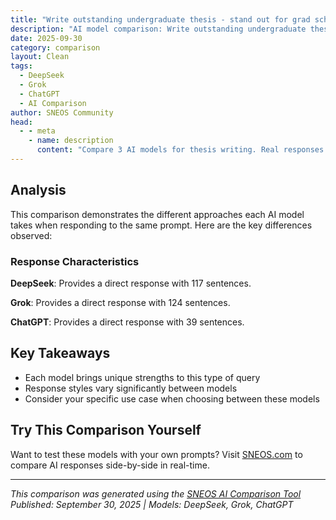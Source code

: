```yaml
---
title: "Write outstanding undergraduate thesis - stand out for grad school"
description: "AI model comparison: Write outstanding undergraduate thesis - stand out for grad school..."
date: 2025-09-30
category: comparison
layout: Clean
tags:
  - DeepSeek
  - Grok
  - ChatGPT
  - AI Comparison
author: SNEOS Community
head:
  - - meta
    - name: description
      content: "Compare 3 AI models for thesis writing. Real responses from DeepSeek, Grok, ChatGPT with detailed analysis."
---
```


<ChatComparison
  title="Write outstanding undergraduate thesis - stand out for grad school"
  prompt="Write outstanding undergraduate thesis - stand out for grad school"
  :responses='{"DeepSeek": "Of course. Writing an outstanding undergraduate thesis is one of the most powerful ways to signal your readiness for graduate school. It\u0027s a tangible product that proves you can do independent research, think critically, and contribute to your field.\n\nHere is a comprehensive guide to writing a thesis that will make your grad school applications stand out.\n\n### The Core Mindset: Your Thesis is a \u0022Proof of Concept\u0022\n\nBefore you start, reframe your goal. You are not just completing a degree requirement. You are producing a **\u0022proof of concept\u0022** for your potential as a graduate researcher. Admissions committees want to see:\n* **Intellectual Curiosity:** Are you driven by questions?\n* **Methodological Rigor:** Can you execute a research plan properly?\n* **Analytical Depth:** Can you interpret data and construct an argument?\n* **Resilience:** Can you manage a long-term, challenging project?\n* **Communication Skills:** Can you write and present complex ideas clearly?\n\n---\n\n### Phase 1: The Foundation \u2013 Choosing a Killer Topic (Months 1-2)\n\nThis is the most critical step. A great topic is specific, manageable, and significant.\n\n**1. Find the Sweet Spot:**\n* **Your Passion:** What have you loved studying? What articles or books have genuinely excited you?\n* **Faculty Expertise:** Identify 2-3 professors whose work fascinates you. Your advisor will be your most important resource. A topic aligned with their expertise means better guidance.\n* **A \u0022Gap\u0022 in the Literature:** Read recent journal articles in your field. In their conclusions, authors often say, \u0022Future research should explore X...\u0022 **X is your potential topic.** Your contribution can be small but must be new.\n\n**2. Develop a Research Question, Not Just a Topic:**\n* **Weak Topic:** \u0022Social Media and Mental Health.\u0022\n* **Strong Research Question:** \u0022To what extent does curated self-presentation on Instagram contribute to increased social anxiety among female college students, when controlling for pre-existing neuroticism?\u0022\n * The strong question is **specific** (Instagram, female college students), **researchable** (you can design a study for this), and has **stakes** (it addresses a current societal concern).\n\n**3. Write a Preliminary Proposal:**\nEven if it\u0027s not required, draft a 1-2 page document outlining:\n* Your central research question.\n* Why it matters (the \u0022so what?\u0022).\n* A brief literature review (key theories and gaps).\n* Your proposed methodology.\n* A tentative chapter outline.\n* Discuss this with your potential advisor *before* you commit.\n\n---\n\n### Phase 2: The Execution \u2013 Research and Writing (Months 3-9)\n\n**1. The Literature Review is Your Launchpad:**\nDon\u0027t just summarize. **Synthesize and critique.** Organize the literature thematically or chronologically to tell a story that ends with: \u0022...and this is why my research question is the necessary next step.\u0022 Use a citation manager like Zotero or EndNote from day one.\n\n**2. Methodology: Rigor is Key:**\n* Be prepared to justify every choice. Why this dataset? Why these interview questions? Why this statistical model?\n* Anticipate limitations. A strong thesis doesn\u0027t hide its weaknesses; it acknowledges them and explains how the research design still yields valuable insights.\n\n**3. The Writing Process:**\n* **Start Early, Write Often:** Don\u0027t wait until you\u0027ve \u0022finished\u0022 your research. Write your methodology section while you\u0027re doing it. Write messy drafts of your literature review as you read.\n* **Reverse Outline:** After writing a section, create an outline of what you *actually* wrote. This reveals logical gaps and flow problems.\n* **The \u0022So What?\u0022 Test:** At the end of every paragraph, ask yourself, \u0022So what? Why does this matter to my overall argument?\u0022 If you can\u0027t answer, cut it or revise.\n\n---\n\n### Phase 3: The Polish \u2013 Making it Outstanding (Months 10-12)\n\n**1. The Introduction and Conclusion are Your Bookends:**\n* **Introduction:** Hook the reader, state your question clearly, and briefly preview your argument and its significance. A good intro makes someone want to read the whole thing.\n* **Conclusion:** Do not just restate your findings. Answer the \u0022so what?\u0022 profoundly. Discuss the broader implications of your work. What are the real-world applications? What new questions does it open up? This shows you can think big-picture.\n\n**2. The Abstract is Your Thesis\u0027s Business Card:**\nThis might be the only part a busy professor on an admissions committee reads. Make it perfect.\n* **Problem:** 1-2 sentences on the broader context and the specific gap.\n* **Method:** 1-2 sentences on what you did. (\u0022Using a mixed-methods approach involving a survey of 200 students and 15 in-depth interviews...\u0022)\n* **Results:** 2-3 sentences on your key findings.\n* **Conclusion:** 1-2 sentences on the significance and implications.\n\n**3. Seek Relentless Feedback:**\n* Give chapters to your advisor well before deadlines.\n* Form a writing group with other thesis students.\n* Ask a friend outside your major to read your introduction\u2014if they can\u0027t understand it, it\u0027s not clear enough.\n\n**4. Professional Presentation:**\n* Format meticulously according to your department\u0027s guidelines.\n* Proofread, then proofread again. Then have someone else proofread. Typos signal carelessness.\n\n---\n\n### How to Leverage Your Thesis for Grad School Applications\n\nYour thesis isn\u0027t just a line on your CV; it\u0027s a core component of your application narrative.\n\n**1. In Your Statement of Purpose:**\n* **Don\u0027t just say:** \u0022I wrote a thesis on X.\u0022\n* **Do say:** \u0022My undergraduate thesis, which investigated [Your Question], solidified my desire to pursue graduate study. Through this project, I developed expertise in [Specific Method/Skill] and became fascinated by a new question: [New, Grad-Level Question]. I am eager to work with Professor [Name] because their work on [Their Topic] provides the perfect theoretical framework to explore this further.\u0022\n* This shows a clear intellectual trajectory from your past work to your future goals.\n\n**2. In Your CV:**\n* List your thesis title, advisor, and a 2-3 sentence abstract.\n* If it received any honors or awards, highlight that.\n\n**3. Getting Letters of Recommendation:**\n* Your thesis advisor will be your strongest recommender. They can speak in detail about your research abilities, work ethic, and intellectual maturity. Make their job easy by providing them with your abstract, your SOF, and a reminder of the challenges you overcame.\n\n**4. During Interviews:**\n* Prepare a 60-second \u0022elevator pitch\u0022 about your thesis. Be able to explain the question, your approach, your key finding, and why it was significant. This is a guaranteed interview question.\n\n### Example: From Good to Outstanding\n\n* **Good Thesis:** \u0022An Analysis of Urban Green Spaces in Chicago.\u0022 (Descriptive, a bit bland).\n* **Outstanding Thesis:** \u0022Parks or Parcels? A Spatial Analysis of Socioeconomic Disparity in Access to Green Space and its Correlation with Community Health Outcomes in Chicago, 2000-2020.\u0022 (Specific, uses a clear method, asks a compelling \u0022so what?\u0022 question with real-world stakes).\n\nBy treating your thesis as the centerpiece of your academic identity, you will not only produce a piece of work you\u0027re proud of, but you will also create the most compelling evidence possible that you are ready for the challenges of graduate school.", "Grok": "Writing an outstanding undergraduate thesis that stands out for graduate school applications requires careful planning, originality, and a strong demonstration of your academic abilities. Below is a step-by-step guide to crafting a thesis that will impress admissions committees. I\u0027ll also include tips on how to showcase your skills and potential for advanced study.\n\n---\n\n### Step 1: Choose a Unique and Relevant Topic\nYour thesis topic is the foundation of your work. A strong topic not only reflects your interests but also demonstrates your ability to engage with cutting-edge issues in your field.\n\n- **Identify Your Passion and Expertise:** Choose a topic that excites you and aligns with your academic strengths. It should be something you\u2019re genuinely curious about, as this will sustain your motivation over months of research.\n- **Address a Gap or Emerging Issue:** Look for gaps in existing research or emerging trends in your discipline. This shows that you can think critically and contribute to ongoing academic conversations. Use resources like Google Scholar, JSTOR, or recent conference papers to identify underexplored areas.\n- **Consult with Advisors:** Speak with your thesis advisor or professors to refine your topic. Their feedback can help ensure your idea is feasible and significant.\n- **Relevance to Graduate School:** If you have a specific graduate program or field in mind, tailor your topic to align with that area of study. For instance, if you\u2019re applying to a program in environmental policy, focus on a related issue like sustainable urban planning.\n\n**Example:** If you\u2019re in psychology, instead of a generic topic like \u201Cstress and academic performance,\u201D you could explore \u201Cthe impact of virtual learning environments on stress levels among neurodiverse students during the COVID-19 pandemic.\u201D This is specific, timely, and addresses a niche area.\n\n---\n\n### Step 2: Develop a Strong Research Question and Methodology\nYour research question and methodology are critical to demonstrating your analytical and problem-solving skills.\n\n- **Craft a Focused Research Question:** Your question should be specific, measurable, and answerable within the scope of an undergraduate thesis. Avoid overly broad or vague questions.\n - Weak: \u201CWhat are the effects of social media on youth?\u201D\n - Strong: \u201CHow does prolonged exposure to Instagram influence self-esteem in female adolescents aged 14\u201318?\u201D\n- **Choose an Appropriate Methodology:** Whether you\u2019re conducting qualitative interviews, quantitative surveys, experiments, or textual analysis, ensure your methodology is rigorous and well-justified. Explain why your chosen method is the best fit for answering your research question.\n- **Demonstrate Originality:** If possible, incorporate a novel approach or dataset. For instance, instead of relying solely on secondary sources, conduct primary research (e.g., surveys, interviews) or analyze a unique dataset.\n\n**Tip for Grad School:** Graduate programs value research experience. Highlighting your ability to design and execute a study (even a small one) will set you apart.\n\n---\n\n### Step 3: Conduct Thorough and Ethical Research\nYour research process shows your dedication, attention to detail, and ability to engage with scholarly work.\n\n- **Literature Review:** Write a comprehensive literature review that situates your work within the existing body of knowledge. Critically assess prior studies, identify gaps, and explain how your thesis contributes to the field.\n- **Primary Research (if applicable):** If conducting original research, ensure your methods are ethical (e.g., obtain informed consent for human subjects) and well-documented. Keep detailed records of your process.\n- **Stay Organized:** Use citation management tools like Zotero or Mendeley to keep track of sources. Organize your notes and data systematically to avoid errors.\n\n**Tip for Grad School:** Admissions committees look for evidence of intellectual curiosity and perseverance. Mention any challenges (e.g., limited access to data) and how you overcame them in your thesis or grad school application.\n\n---\n\n### Step 4: Write with Clarity and Sophistication\nA well-written thesis showcases your communication skills, which are essential for graduate-level work.\n\n- **Structure Your Thesis Effectively:**\n - **Introduction:** Clearly state your research question, objectives, and significance of the study. Hook the reader with a compelling opening (e.g., a striking statistic or anecdote).\n - **Literature Review:** Synthesize prior research rather than just summarizing it. Show how your work builds on or challenges existing studies.\n - **Methodology:** Provide a detailed explanation of your research design, including rationale and limitations.\n - **Results and Analysis:** Present your findings logically, using charts or graphs if applicable. Analyze the implications of your results in depth.\n - **Conclusion:** Summarize your findings, discuss their broader significance, and suggest areas for future research.\n- **Polish Your Writing:** Avoid jargon for the sake of sounding \u201Cacademic.\u201D Write clearly and concisely. Use active voice and precise language.\n- **Seek Feedback:** Share drafts with your advisor, peers, or a writing center. Revise based on their suggestions to improve clarity and argumentation.\n\n**Tip for Grad School:** A polished thesis can double as a writing sample for grad school applications. Ensure it represents your best work.\n\n---\n\n### Step 5: Highlight Interdisciplinary or Innovative Thinking\nGraduate programs value students who can think beyond the boundaries of their discipline or who bring fresh perspectives.\n\n- **Incorporate Interdisciplinary Approaches:** If possible, draw on theories or methods from other fields to enrich your analysis. For example, a sociology thesis on education disparities could incorporate economic models or psychological theories.\n- **Propose Innovative Solutions:** If your research identifies a problem, suggest practical or theoretical solutions. This shows creativity and critical thinking.\n- **Discuss Future Research:** Highlight questions your study raises that could be explored in graduate school. This demonstrates your potential as a researcher.\n\n**Example:** In a computer science thesis about machine learning algorithms, you might discuss ethical implications (a philosophical angle) or societal impacts (a sociological perspective), showing a broader understanding of your field\u2019s implications.\n\n---\n\n### Step 6: Go Beyond the Minimum Requirements\nTo stand out, exceed expectations in your effort and presentation.\n\n- **Depth of Analysis:** Don\u2019t just present data\u2014interpret it in nuanced ways. Draw connections to broader trends or theories.\n- **Visuals and Formatting:** Use professional formatting (follow your department\u2019s guidelines, e.g., APA, MLA) and include visuals like graphs, tables, or images to enhance readability.\n- **Present Your Work:** If possible, present your thesis at an undergraduate research conference or symposium. This shows initiative and gives you valuable feedback.\n- **Submit for Publication:** With your advisor\u2019s guidance, consider submitting your work (or a condensed version) to an undergraduate journal. Even if it\u2019s not published, the effort demonstrates ambition.\n\n**Tip for Grad School:** Mention any presentations, publications, or awards related to your thesis in your application. These achievements signal your readiness for rigorous academic work.\n\n---\n\n### Step 7: Reflect on Your Growth in Your Application Materials\nWhen applying to grad school, use your thesis experience to showcase your skills and potential.\n\n- **Personal Statement:** Discuss how your thesis shaped your academic interests and prepared you for graduate study. Highlight specific skills (e.g., data analysis, critical thinking) you gained.\n- **Letters of Recommendation:** Ask your thesis advisor to write a recommendation letter. They can speak to your research abilities, work ethic, and intellectual maturity.\n- **CV/Resume:** Include your thesis title, a brief description, and any related achievements (e.g., conference presentations) on your CV.\n\n**Example Statement Excerpt:** \u201CThrough my undergraduate thesis on the intersection of urban planning and climate resilience, I developed proficiency in GIS software and honed my ability to analyze complex datasets. This experience solidified my desire to pursue a master\u2019s in environmental policy, where I hope to address sustainable development challenges.\u201D\n\n---\n\n### Additional Tips to Stand Out\n1. **Demonstrate Independence:** Show that you took ownership of your project, even if guided by an advisor. Mention how you navigated setbacks or made decisions about your research direction.\n2. **Quantitative and Qualitative Skills:** If applicable, highlight your ability to use statistical tools (e.g., SPSS, R) or qualitative methods (e.g., thematic analysis). These skills are highly valued in grad programs.\n3. **Connect to Broader Impact:** Frame your research as contributing to a larger societal or academic issue. This shows you think about the \u201Cbig picture.\u201D\n4. **Time Management:** Start early and stick to a timeline. A rushed thesis will lack the depth and polish needed to impress.\n\n---\n\n### Sample Thesis Outline (Adapt to Your Discipline)\n**Title:** \u201CExploring the Impact of Remote Work on Employee Well-Being: A Mixed-Methods Study\u201D\n1. **Introduction**\n - Background on remote work trends post-COVID-19\n - Research question: How does remote work affect employee well-being in tech industries?\n - Significance: Implications for workplace policies and mental health research\n2. **Literature Review**\n - Theories of workplace satisfaction and well-being\n - Studies on remote work and productivity\n - Identified gap: Limited mixed-methods research on well-being\n3. **Methodology**\n - Mixed-methods approach: Online surveys (n=100) and semi-structured interviews (n=10)\n - Data analysis: Statistical tests for survey data; thematic analysis for interviews\n4. **Results**\n - Quantitative findings (e.g., 60% reported higher stress levels)\n - Qualitative insights (e.g., themes of isolation vs. flexibility)\n5. **Discussion**\n - Interpretation of findings in context of prior research\n - Implications for employers and mental health support\n - Limitations: Small sample size, self-reported data\n6. **Conclusion**\n - Summary of key findings\n - Recommendations for future research on hybrid work models\n\n---\n\nBy following these steps and tailoring your thesis to your field and grad school goals, you can create a compelling piece of work that showcases your readiness for advanced study. Remember to stay curious, seek feedback, and put in the effort to make your thesis a true reflection of your potential. Good luck! If you\u2019d like help with specific sections or topics, let me know.", "ChatGPT": "Certainly! Writing an outstanding undergraduate thesis that stands out for graduate school involves careful planning, solid research, clear writing, and showcasing your analytical and critical thinking skills. Here are some detailed steps and tips to help you craft an exceptional thesis:\n\n### 1. Choose a Strong, Original Topic\n- **Interest and Passion:** Pick a topic you\u2019re genuinely interested in; passion fuels motivation.\n- **Research Gap:** Identify a gap or unexplored area in existing literature.\n- **Relevance:** Ensure the topic has academic or practical significance.\n- **Feasibility:** Confirm you have access to enough resources and data.\n\n### 2. Conduct Thorough Literature Review\n- **Comprehensive Coverage:** Review major theories, key studies, and recent findings.\n- **Critical Analysis:** Don\u2019t just summarize; critique methodologies, results, and identify limitations.\n- **Contextualize Your Research:** Position your study within the existing body of work to highlight its importance.\n\n### 3. Develop a Clear Research Question and Hypothesis\n- **Specificity:** Narrow down broad topics into focused questions.\n- **Testability:** Formulate hypotheses that can be supported or refuted by your research.\n\n### 4. Use Rigorous Methodology\n- **Appropriate Methods:** Choose qualitative, quantitative, or mixed methods suited to your question.\n- **Detail Procedures:** Clearly describe data collection and analysis steps.\n- **Ethical Considerations:** Obtain necessary approvals and ensure ethical standards.\n\n### 5. Analyze Data Thoughtfully\n- **Accurate and Systematic:** Use proper statistical or thematic analysis techniques.\n- **Interpret Results:** Relate findings back to your hypothesis and literature.\n- **Address Limitations:** Honestly discuss any weaknesses and potential biases.\n\n### 6. Write Clearly and Professionally\n- **Structure:** Follow a clear format \u2014 Introduction, Literature Review, Methodology, Results, Discussion, Conclusion.\n- **Academic Tone:** Use formal language but ensure readability.\n- **Originality:** Avoid plagiarism; cite all sources meticulously.\n- **Proofreading:** Edit multiple times and consider peer or mentor feedback.\n\n### 7. Highlight Your Contribution\n- **Significance:** Emphasize how your research advances knowledge or solves a problem.\n- **Future Directions:** Suggest avenues for further research.\n\n### 8. Prepare a Strong Defense\n- **Know Your Work Inside Out:** Be ready to discuss and defend your methodology and conclusions.\n- **Anticipate Questions:** Think about possible challenges and prepare responses.\n\n---\n\n### Additional Tips for Standing Out in Grad School Applications:\n\n- **Publish Your Work:** Try to get your thesis or related paper published in an undergraduate journal or conference.\n- **Present Your Research:** Participate in academic conferences or symposiums.\n- **Strong Recommendations:** Have your advisor or other faculty who know your work well write detailed recommendations.\n- **Write a Compelling Statement of Purpose:** Link your thesis experience to your graduate study goals.\n\n---\n\nIf you\u2019d like, I can help you outline a specific thesis or provide templates and examples tailored to your field of study. Just let me know!"}' 
  published-date="12:20"
/>

## Analysis

This comparison demonstrates the different approaches each AI model takes when responding to the same prompt. Here are the key differences observed:

### Response Characteristics

**DeepSeek**: Provides a direct response with 117 sentences. 

**Grok**: Provides a direct response with 124 sentences. 

**ChatGPT**: Provides a direct response with 39 sentences. 

## Key Takeaways

- Each model brings unique strengths to this type of query
- Response styles vary significantly between models
- Consider your specific use case when choosing between these models

## Try This Comparison Yourself

Want to test these models with your own prompts? Visit [SNEOS.com](https://sneos.com) to compare AI responses side-by-side in real-time.

---

*This comparison was generated using the [SNEOS AI Comparison Tool](https://sneos.com)*
*Published: September 30, 2025 | Models: DeepSeek, Grok, ChatGPT*

